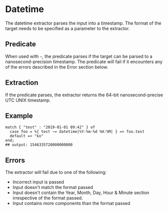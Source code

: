 # Datetime

The datetime extractor parses the input into a timestamp. The format of the target needs to be specified as a parameter to the extractor.

## Predicate

When used with `~`, the predicate parses if the target can be parsed to a nanosecond-precision timestamp. The predicate will fail if it encounters any of the errors described in the Error section below.

## Extraction

If the predicate parses, the extractor returns the 64-bit nanosecond-precise UTC UNIX timestamp.

## Example

```tremor
match { "test" : "2019-01-01 09:42" } of
  case foo = %{ test ~= datetime|%Y-%m-%d %H:%M| } => foo.test
  default => "ko"
end;
## output: 1546335720000000000
```

## Errors

The extractor will fail due to one of the following:

* Incorrect input is passed
* Input doesn't match the format passed
* Input doesn't contain the Year, Month, Day, Hour & Minute section irrespective of the format passed.
* Input contains more components than the format passed
